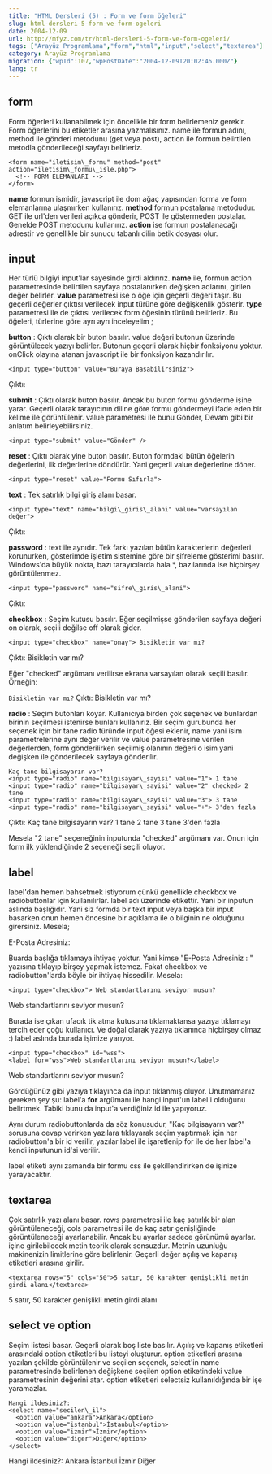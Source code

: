 ```yaml
---
title: "HTML Dersleri (5) : Form ve form öğeleri"
slug: html-dersleri-5-form-ve-form-ogeleri
date: 2004-12-09
url: http://mfyz.com/tr/html-dersleri-5-form-ve-form-ogeleri/
tags: ["Arayüz Programlama","form","html","input","select","textarea"]
category: Arayüz Programlama
migration: {"wpId":107,"wpPostDate":"2004-12-09T20:02:46.000Z"}
lang: tr
---
```


## form

Form öğerleri kullanabilmek için öncelikle bir form belirlemeniz gerekir. Form öğerlerini bu etiketler arasına yazmalısınız. name ile formun adını, method ile gönderi metodunu (get veya post), action ile formun belirtilen metodla gönderileceği sayfayı belirleriz.
```
<form name="iletisim\_formu" method="post" action="iletisim\_formu\_isle.php">
  <!-- FORM ELEMANLARI -->
</form>

```
**name** formun ismidir, javascript ile dom ağaç yapısından forma ve form elemanlarına ulaşmırken kullanırız. **method** formun postalama metodudur. GET ile url'den verileri açıkca gönderir, POST ile göstermeden postalar. Genelde POST metodunu kullanırız. **action** ise formun postalanacağı adrestir ve genellikle bir sunucu tabanlı dilin betik dosyası olur.

## input

Her türlü bilgiyi input'lar sayesinde girdi aldırırız. **name** ile, formun action parametresinde belirtilen sayfaya postalanırken değişken adlarını, girilen değer belirler. **value** parametresi ise o öğe için geçerli değeri taşır. Bu geçerli değerler çıktısı verilecek input türüne göre değişkenlik gösterir. **type** parametresi ile de çıktısı verilecek form öğesinin türünü belirleriz. Bu öğeleri, türlerine göre ayrı ayrı inceleyelim ;

**button** : Çıktı olarak bir buton basılır. value değeri butonun üzerinde görüntülecek yazıyı belirler. Butonun geçerli olarak hiçbir fonksiyonu yoktur. onClick olayına atanan javascript ile bir fonksiyon kazandırılır.
```
<input type="button" value="Buraya Basabilirsiniz">

```
Çıktı: 

**submit** : Çıktı olarak buton basılır. Ancak bu buton formu gönderme işine yarar. Geçerli olarak tarayıcının diline göre formu göndermeyi ifade eden bir kelime ile görüntülenir. value parametresi ile bunu Gönder, Devam gibi bir anlatım belirleyebilirsiniz.
```
<input type="submit" value="Gönder" />

```
**reset** : Çıktı olarak yine buton basılır. Buton formdaki bütün öğelerin değerlerini, ilk değerlerine döndürür. Yani geçerli value değerlerine döner.
```
<input type="reset" value="Formu Sıfırla">

```
**text** : Tek satırlık bilgi giriş alanı basar.
```
<input type="text" name="bilgi\_giris\_alani" value="varsayılan değer">

```
Çıktı: 

**password** : text ile aynıdır. Tek farkı yazılan bütün karakterlerin değerleri korunurken, gösterimde işletim sistemine göre bir şifreleme gösterimi basılır. Windows'da büyük nokta, bazı tarayıcılarda hala \*, bazılarında ise hiçbirşey görüntülenmez.
```
<input type="password" name="sifre\_giris\_alani">

```
Çıktı: 

**checkbox** : Seçim kutusu basılır. Eğer seçilmişse gönderilen sayfaya değeri on olarak, seçili değilse off olarak gider.
```
<input type="checkbox" name="onay"> Bisikletin var mı?

```
Çıktı:  Bisikletin var mı?

Eğer "checked" argümanı verilirse ekrana varsayılan olarak seçili basılır. Örneğin:

 `Bisikletin var mı?` Çıktı:  Bisikletin var mı?

**radio** : Seçim butonları koyar. Kullanıcıya birden çok seçenek ve bunlardan birinin seçilmesi istenirse bunları kullanırız. Bir seçim gurubunda her seçenek için bir tane radio türünde input öğesi eklenir, name yani isim parametrelerine aynı değer verilir ve value parametresine verilen değerlerden, form gönderilirken seçilmiş olanının değeri o isim yani değişken ile gönderilecek sayfaya gönderilir.
```
Kaç tane bilgisayarın var?
<input type="radio" name="bilgisayar\_sayisi" value="1"> 1 tane
<input type="radio" name="bilgisayar\_sayisi" value="2" checked> 2 tane
<input type="radio" name="bilgisayar\_sayisi" value="3"> 3 tane
<input type="radio" name="bilgisayar\_sayisi" value="+"> 3'den fazla

```
Çıktı: Kaç tane bilgisayarın var?  1 tane  2 tane  3 tane  3'den fazla

Mesela "2 tane" seçeneğinin inputunda "checked" argümanı var. Onun için form ilk yüklendiğinde 2 seçeneği seçili oluyor.

## label

label'dan hemen bahsetmek istiyorum çünkü genellikle checkbox ve radiobuttonlar için kullanılırlar. label adı üzerinde etikettir. Yani bir inputun aslında başlığıdır. Yani siz formda bir text input veya başka bir input basarken onun hemen öncesine bir açıklama ile o bilginin ne olduğunu girersiniz. Mesela;

E-Posta Adresiniz: 

Buarda başlığa tıklamaya ihtiyaç yoktur. Yani kimse "E-Posta Adresiniz : " yazısına tıklayıp birşey yapmak istemez. Fakat checkbox ve radiobutton'larda böyle bir ihtiyaç hissedilir. Mesela:
```
<input type="checkbox"> Web standartlarını seviyor musun?

```
 Web standartlarını seviyor musun?

Burada ise çıkan ufacık tik atma kutusuna tıklamaktansa yazıya tıklamayı tercih eder çoğu kullanıcı. Ve doğal olarak yazıya tıklanınca hiçbirşey olmaz :) label aslında burada işimize yarıyor.
```
<input type="checkbox" id="wss">
<label for="wss">Web standartlarını seviyor musun?</label>

```
Web standartlarını seviyor musun?

Gördüğünüz gibi yazıya tıklayınca da input tıklanmış oluyor. Unutmamanız gereken şey şu: label'a **for** argümanı ile hangi input'un label'i olduğunu belirtmek. Tabiki bunu da input'a verdiğiniz id ile yapıyoruz.

Aynı durum radiobuttonlarda da söz konusudur, "Kaç bilgisayarın var?" sorusuna cevap verirken yazılara tıklayarak seçim yaptırmak için her radiobutton'a bir id verilir, yazılar label ile işaretlenip for ile de her label'a kendi inputunun id'si verilir.

label etiketi aynı zamanda bir formu css ile şekillendirirken de işinize yarayacaktır.

## textarea

Çok satırlık yazı alanı basar. rows parametresi ile kaç satırlık bir alan görüntüleneceği, cols parametresi ile de kaç satır genişliğinde görüntüleneceği ayarlanabilir. Ancak bu ayarlar sadece görünümü ayarlar. içine girilebilecek metin teorik olarak sonsuzdur. Metnin uzunluğu makinenizin limitlerine göre belirlenir. Geçerli değer açılış ve kapanış etiketleri arasına girilir.
```
<textarea rows="5" cols="50">5 satır, 50 karakter genişlikli metin girdi alanı</textarea>

```
5 satır, 50 karakter genişlikli metin girdi alanı

## select ve option

Seçim listesi basar. Geçerli olarak boş liste basılır. Açılış ve kapanış etiketleri arasındaki option etiketleri bu listeyi oluşturur. option etiketleri arasına yazılan şekilde görüntülenir ve seçilen seçenek, select'in name parametresinde belirlenen değişkene seçilen option etiketindeki value parametresinin değerini atar. option etiketleri selectsiz kullanıldığında bir işe yaramazlar.
```
Hangi ildesiniz?:
<select name="secilen\_il">
  <option value="ankara">Ankara</option>
  <option value="istanbul">İstanbul</option>
  <option value="izmir">İzmir</option>
  <option value="diger">Diğer</option>
</select>

```
Hangi ildesiniz?: Ankara İstanbul İzmir Diğer